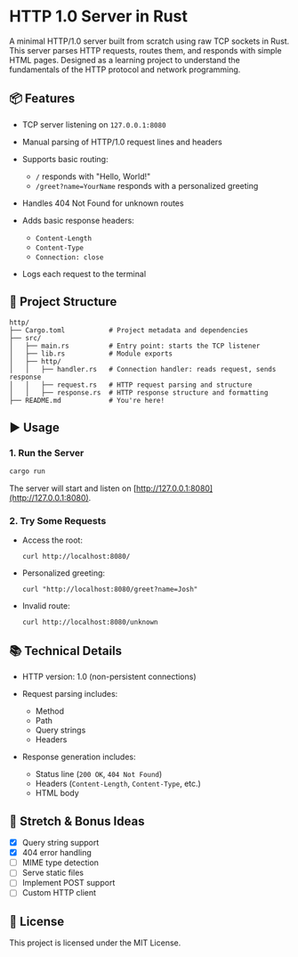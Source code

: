 # HTTP 1.0 Server in Rust

A minimal HTTP/1.0 server built from scratch using raw TCP sockets in Rust. This server parses HTTP requests, routes them, and responds with simple HTML pages. Designed as a learning project to understand the fundamentals of the HTTP protocol and network programming.

## 📦 Features

- TCP server listening on `127.0.0.1:8080`
- Manual parsing of HTTP/1.0 request lines and headers
- Supports basic routing:

  - `/` responds with "Hello, World!"
  - `/greet?name=YourName` responds with a personalized greeting

- Handles 404 Not Found for unknown routes
- Adds basic response headers:

  - `Content-Length`
  - `Content-Type`
  - `Connection: close`

- Logs each request to the terminal

## 📁 Project Structure

```
http/
├── Cargo.toml           # Project metadata and dependencies
├── src/
│   ├── main.rs          # Entry point: starts the TCP listener
│   ├── lib.rs           # Module exports
│   ├── http/
│   │   ├── handler.rs   # Connection handler: reads request, sends response
│   │   ├── request.rs   # HTTP request parsing and structure
│   │   ├── response.rs  # HTTP response structure and formatting
├── README.md            # You're here!
```

## ▶️ Usage

### 1. Run the Server

```bash
cargo run
```

The server will start and listen on [http://127.0.0.1:8080](http://127.0.0.1:8080).

### 2. Try Some Requests

- Access the root:

  ```
  curl http://localhost:8080/
  ```

- Personalized greeting:

  ```
  curl "http://localhost:8080/greet?name=Josh"
  ```

- Invalid route:

  ```
  curl http://localhost:8080/unknown
  ```

## 📚 Technical Details

- HTTP version: 1.0 (non-persistent connections)
- Request parsing includes:

  - Method
  - Path
  - Query strings
  - Headers

- Response generation includes:

  - Status line (`200 OK`, `404 Not Found`)
  - Headers (`Content-Length`, `Content-Type`, etc.)
  - HTML body

## 🎯 Stretch & Bonus Ideas

- [x] Query string support
- [x] 404 error handling
- [ ] MIME type detection
- [ ] Serve static files
- [ ] Implement POST support
- [ ] Custom HTTP client

## 📝 License

This project is licensed under the MIT License.
